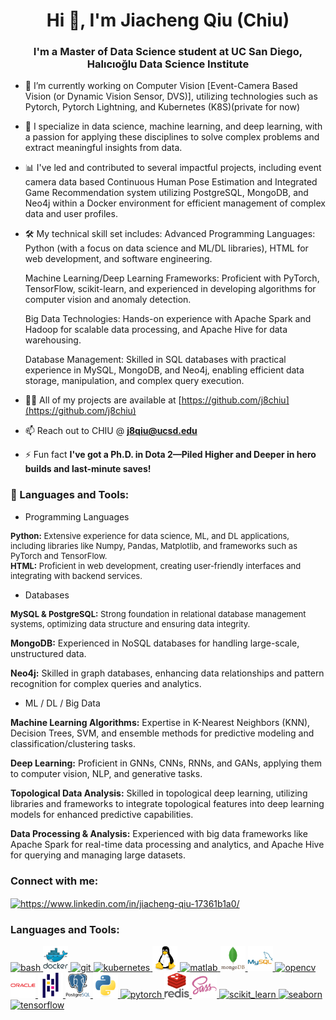 <h1 align="center">Hi 👋, I'm Jiacheng Qiu (Chiu)</h1>
<h3 align="center">I'm a Master of Data Science student at UC San Diego, Halıcıoğlu Data Science Institute</h3>

- 🔭 I’m currently working on Computer Vision [Event-Camera Based Vision (or Dynamic Vision Sensor, DVS)], utilizing technologies such as Pytorch, Pytorch Lightning, and Kubernetes (K8S)(private for now)

- 🌱 I specialize in data science, machine learning, and deep learning, with a passion for applying these disciplines to solve complex problems and extract meaningful insights from data.

- 📊 I've led and contributed to several impactful projects, including event camera data based Continuous Human Pose Estimation and Integrated Game Recommendation system utilizing PostgreSQL, MongoDB, and Neo4j within a Docker environment for efficient management of complex data and user profiles.

- 🛠 My technical skill set includes:
  Advanced Programming Languages: Python (with a focus on data science and ML/DL libraries), HTML for web development, and software engineering.

  Machine Learning/Deep Learning Frameworks: Proficient with PyTorch, TensorFlow, scikit-learn, and experienced in developing algorithms for computer vision and anomaly detection.

  Big Data Technologies: Hands-on experience with Apache Spark and Hadoop for scalable data processing, and Apache Hive for data warehousing.

  Database Management: Skilled in SQL databases with practical experience in MySQL, MongoDB, and Neo4j, enabling efficient data storage, manipulation, and complex query execution.

- 👨‍💻 All of my projects are available at [https://github.com/j8chiu](https://github.com/j8chiu)

- 📫 Reach out to CHIU @ **j8qiu@ucsd.edu**

- ⚡ Fun fact **I've got a Ph.D. in Dota 2—Piled Higher and Deeper in hero builds and last-minute saves!**


<h3 align="left">🧰 Languages and Tools:</h3>


- Programming Languages

<p style="font-size: small;">
<b>Python:</b> Extensive experience for data science, ML, and DL applications, including libraries like Numpy, Pandas, Matplotlib, and frameworks such as PyTorch and TensorFlow.<br>
<b>HTML:</b> Proficient in web development, creating user-friendly interfaces and integrating with backend services.
</p>



- Databases

<p style="font-size: small;">
<b>MySQL & PostgreSQL:</b> Strong foundation in relational database management systems, optimizing data structure and ensuring data integrity.

<b>MongoDB:</b> Experienced in NoSQL databases for handling large-scale, unstructured data.

<b>Neo4j:</b> Skilled in graph databases, enhancing data relationships and pattern recognition for complex queries and analytics.



- ML / DL / Big Data

<b>Machine Learning Algorithms:</b> Expertise in K-Nearest Neighbors (KNN), Decision Trees, SVM, and ensemble methods for predictive modeling and classification/clustering tasks.

<b>Deep Learning:</b> Proficient in GNNs, CNNs, RNNs, and GANs, applying them to computer vision, NLP, and generative tasks.

<b>Topological Data Analysis:</b> Skilled in topological deep learning, utilizing libraries and frameworks to integrate topological features into deep learning models for enhanced predictive capabilities.

<b>Data Processing & Analysis:</b> Experienced with big data frameworks like Apache Spark for real-time data processing and analytics, and Apache Hive for querying and managing large datasets.



<h3 align="left">Connect with me:</h3>
<p align="left">
<a href="https://linkedin.com/in/https://www.linkedin.com/in/jiacheng-qiu-17361b1a0/" target="blank"><img align="center" src="https://raw.githubusercontent.com/rahuldkjain/github-profile-readme-generator/master/src/images/icons/Social/linked-in-alt.svg" alt="https://www.linkedin.com/in/jiacheng-qiu-17361b1a0/" height="30" width="40" /></a>
</p>

<h3 align="left">Languages and Tools:</h3>
<p align="left"> <a href="https://www.gnu.org/software/bash/" target="_blank" rel="noreferrer"> <img src="https://www.vectorlogo.zone/logos/gnu_bash/gnu_bash-icon.svg" alt="bash" width="40" height="40"/> </a> <a href="https://www.docker.com/" target="_blank" rel="noreferrer"> <img src="https://raw.githubusercontent.com/devicons/devicon/master/icons/docker/docker-original-wordmark.svg" alt="docker" width="40" height="40"/> </a> <a href="https://git-scm.com/" target="_blank" rel="noreferrer"> <img src="https://www.vectorlogo.zone/logos/git-scm/git-scm-icon.svg" alt="git" width="40" height="40"/> </a> <a href="https://kubernetes.io" target="_blank" rel="noreferrer"> <img src="https://www.vectorlogo.zone/logos/kubernetes/kubernetes-icon.svg" alt="kubernetes" width="40" height="40"/> </a> <a href="https://www.linux.org/" target="_blank" rel="noreferrer"> <img src="https://raw.githubusercontent.com/devicons/devicon/master/icons/linux/linux-original.svg" alt="linux" width="40" height="40"/> </a> <a href="https://www.mathworks.com/" target="_blank" rel="noreferrer"> <img src="https://upload.wikimedia.org/wikipedia/commons/2/21/Matlab_Logo.png" alt="matlab" width="40" height="40"/> </a> <a href="https://www.mongodb.com/" target="_blank" rel="noreferrer"> <img src="https://raw.githubusercontent.com/devicons/devicon/master/icons/mongodb/mongodb-original-wordmark.svg" alt="mongodb" width="40" height="40"/> </a> <a href="https://www.mysql.com/" target="_blank" rel="noreferrer"> <img src="https://raw.githubusercontent.com/devicons/devicon/master/icons/mysql/mysql-original-wordmark.svg" alt="mysql" width="40" height="40"/> </a> <a href="https://opencv.org/" target="_blank" rel="noreferrer"> <img src="https://www.vectorlogo.zone/logos/opencv/opencv-icon.svg" alt="opencv" width="40" height="40"/> </a> <a href="https://www.oracle.com/" target="_blank" rel="noreferrer"> <img src="https://raw.githubusercontent.com/devicons/devicon/master/icons/oracle/oracle-original.svg" alt="oracle" width="40" height="40"/> </a> <a href="https://pandas.pydata.org/" target="_blank" rel="noreferrer"> <img src="https://raw.githubusercontent.com/devicons/devicon/2ae2a900d2f041da66e950e4d48052658d850630/icons/pandas/pandas-original.svg" alt="pandas" width="40" height="40"/> </a> <a href="https://www.postgresql.org" target="_blank" rel="noreferrer"> <img src="https://raw.githubusercontent.com/devicons/devicon/master/icons/postgresql/postgresql-original-wordmark.svg" alt="postgresql" width="40" height="40"/> </a> <a href="https://www.python.org" target="_blank" rel="noreferrer"> <img src="https://raw.githubusercontent.com/devicons/devicon/master/icons/python/python-original.svg" alt="python" width="40" height="40"/> </a> <a href="https://pytorch.org/" target="_blank" rel="noreferrer"> <img src="https://www.vectorlogo.zone/logos/pytorch/pytorch-icon.svg" alt="pytorch" width="40" height="40"/> </a> <a href="https://redis.io" target="_blank" rel="noreferrer"> <img src="https://raw.githubusercontent.com/devicons/devicon/master/icons/redis/redis-original-wordmark.svg" alt="redis" width="40" height="40"/> </a> <a href="https://sass-lang.com" target="_blank" rel="noreferrer"> <img src="https://raw.githubusercontent.com/devicons/devicon/master/icons/sass/sass-original.svg" alt="sass" width="40" height="40"/> </a> <a href="https://scikit-learn.org/" target="_blank" rel="noreferrer"> <img src="https://upload.wikimedia.org/wikipedia/commons/0/05/Scikit_learn_logo_small.svg" alt="scikit_learn" width="40" height="40"/> </a> <a href="https://seaborn.pydata.org/" target="_blank" rel="noreferrer"> <img src="https://seaborn.pydata.org/_images/logo-mark-lightbg.svg" alt="seaborn" width="40" height="40"/> </a> <a href="https://www.tensorflow.org" target="_blank" rel="noreferrer"> <img src="https://www.vectorlogo.zone/logos/tensorflow/tensorflow-icon.svg" alt="tensorflow" width="40" height="40"/> </a> </p>


